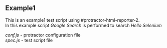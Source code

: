 Example1
--------------------------------------------------------
This is an example1 test script using #protractor-html-reporter-2.<br>
In this example script *Google Search* is performed to search *Hello Selenium*

*conf.js* - protractor configuration file <br>
*spec.js* - test script file
